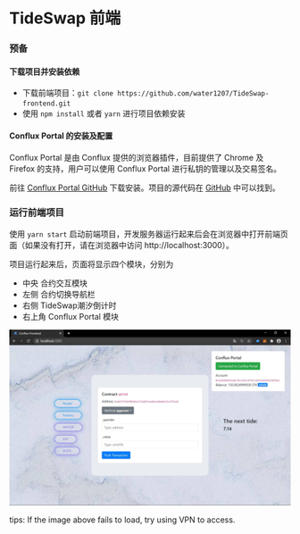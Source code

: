 # TideSwap 前端

### 预备

#### 下载项目并安装依赖

- 下载前端项目：`git clone https://github.com/water1207/TideSwap-frontend.git`
- 使用 `npm install` 或者 `yarn` 进行项目依赖安装

#### Conflux Portal 的安装及配置

Conflux Portal 是由 Conflux 提供的浏览器插件，目前提供了 Chrome 及 Firefox 的支持，用户可以使用 Conflux Portal 进行私钥的管理以及交易签名。

前往 [Conflux Portal GitHub](https://github.com/Conflux-Chain/conflux-portal/releases/latest) 下载安装。项目的源代码在 [GitHub](https://github.com/Conflux-Chain/conflux-portal ) 中可以找到。

### 运行前端项目

使用 `yarn start` 启动前端项目，开发服务器运行起来后会在浏览器中打开前端页面（如果没有打开，请在浏览器中访问 http://localhost:3000）。

项目运行起来后，页面将显示四个模块，分别为
- 中央  合约交互模块
- 左侧 合约切换导航栏
- 右侧 TideSwap潮汐倒计时
- 右上角 Conflux Portal 模块

<p align="center">
  <img src="./screenshots/compressed UI.jpg" width="800px">
</p>
tips: If the image above fails to load, try using VPN to access.

